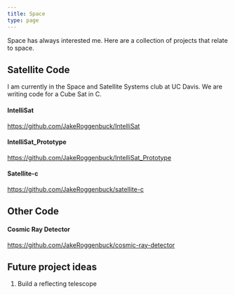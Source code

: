 ```yaml
---
title: Space
type: page
---
```


Space has always interested me. Here are a collection of projects that relate to space.

## Satellite Code

I am currently in the Space and Satellite Systems club at UC Davis. We are writing code for a Cube Sat in C.

#### IntelliSat

https://github.com/JakeRoggenbuck/IntelliSat

#### IntelliSat_Prototype

https://github.com/JakeRoggenbuck/IntelliSat_Prototype

#### Satellite-c

https://github.com/JakeRoggenbuck/satellite-c

## Other Code

#### Cosmic Ray Detector

https://github.com/JakeRoggenbuck/cosmic-ray-detector

## Future project ideas

1. Build a reflecting telescope
